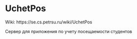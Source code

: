 <h1>UchetPos</h1>
<p>Wiki: https://se.cs.petrsu.ru/wiki/UchetPos</p>
<p>Сервер для приложения по учету посещаемости студентов</p>
<a src='https://i.ibb.co/9HNhbYz/image.png'</a>

